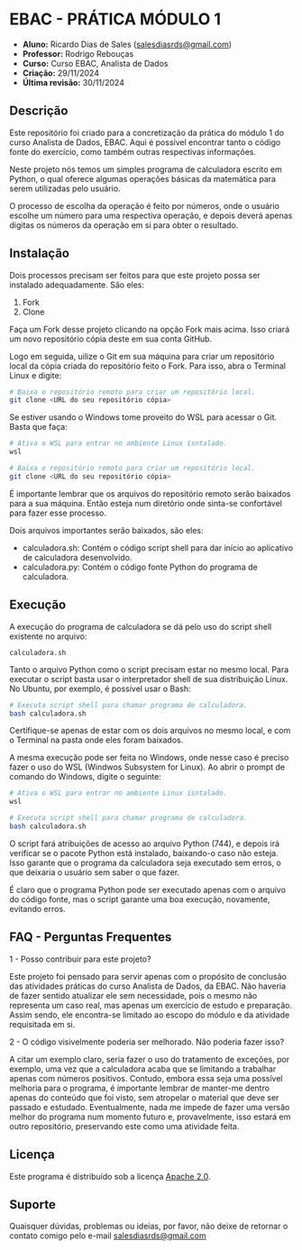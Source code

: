 # EBAC - PRÁTICA MÓDULO 1

 - **Aluno:** Ricardo Dias de Sales (salesdiasrds@gmail.com)
 - **Professor:** Rodrigo Rebouças
 - **Curso:** Curso EBAC, Analista de Dados
 - **Criação:** 29/11/2024
 - **Última revisão:** 30/11/2024


## Descrição

Este repositório foi criado para a concretização da prática do módulo 1 do curso Analista de Dados, EBAC. Aqui é possível encontrar tanto o código fonte do exercício, como também outras respectivas informações.

Neste projeto nós temos um simples programa de calculadora escrito em Python, o qual oferece algumas operações básicas da matemática para serem utilizadas pelo usuário. 

O processo de escolha da operação é feito por números, onde o usuário escolhe um número para uma respectiva operação, e depois deverá apenas digitas os números da operação em si para obter o resultado.

## Instalação

Dois processos precisam ser feitos para que este projeto possa ser instalado adequadamente. São eles:

 1. Fork
 2. Clone

Faça um Fork desse projeto clicando na opção Fork mais acima. Isso criará um novo repositório cópia deste em sua conta GitHub. 

Logo em seguida, uilize o Git em sua máquina para criar um repositório local da cópia criada do repositório feito o Fork. Para isso, abra o Terminal Linux e digite:

```bash
# Baixa o repositório remoto para criar um repositório local.
git clone <URL do seu repositório cópia>
```
Se estiver usando o Windows tome proveito do WSL para acessar o Git. Basta que faça:

```bash
# Ativa o WSL para entrar no ambiente Linux isntalado.
wsl

# Baixa o repositório remoto para criar um repositório local.
git clone <URL do seu repositório cópia>
```
É importante lembrar que os arquivos do repositório remoto serão baixados para a sua máquina. Então esteja num diretório onde sinta-se confortável para fazer esse processo.

Dois arquivos importantes serão baixados, são eles:

 - calculadora.sh: Contém o código script shell para dar início ao aplicativo de calculadora desenvolvido.
 - calculadora.py: Contém o código fonte Python do programa de calculadora.

## Execução

A execução do programa de calculadora se dá pelo uso do script shell existente no arquivo:

	calculadora.sh

Tanto o arquivo Python como o script precisam estar no mesmo local. Para executar o script basta usar o interpretador shell de sua distribuição Linux. No Ubuntu, por exemplo, é possível usar o Bash:

```bash
# Executa script shell para chamar programa de calculadora.
bash calculadora.sh
```

Certifique-se apenas de estar com os dois arquivos no mesmo local, e com o Terminal na pasta onde eles foram baixados.

A mesma execução pode ser feita no Windows, onde nesse caso é preciso fazer o uso do WSL (Windwos Subsystem for Linux). Ao abrir o prompt de comando do Windows, digite o seguinte:

```bash
# Ativa o WSL para entrar no ambiente Linux isntalado.
wsl

# Executa script shell para chamar programa de calculadora.
bash calculadora.sh
```

O script fará atribuições de acesso ao arquivo Python (744), e depois irá verificar se o pacote Python está instalado, baixando-o caso não esteja. Isso garante que o programa da calculadora seja executado sem erros, o que deixaria o usuário sem saber o que fazer.

É claro que o programa Python pode ser executado apenas com o arquivo do código fonte, mas o script garante uma boa execução, novamente, evitando erros.


## FAQ - Perguntas Frequentes

1 - Posso contribuir para este projeto?

Este projeto foi pensado para servir apenas com o propósito de conclusão das atividades práticas do curso Analista de Dados, da EBAC. Não haveria de fazer sentido atualizar ele sem necessidade, pois o mesmo não representa um caso real, mas apenas um exercício de estudo e preparação. Assim sendo, ele encontra-se limitado ao escopo do módulo e da atividade requisitada em si.

2 - O código visivelmente poderia ser melhorado. Não poderia fazer isso?

A citar um exemplo claro, seria fazer o uso do tratamento de exceções, por exemplo, uma vez que a calculadora acaba que se limitando a trabalhar apenas com números positivos. Contudo, embora essa seja uma possível melhoria para o programa, é importante lembrar de manter-me dentro apenas do conteúdo que foi visto, sem atropelar o material que deve ser passado e estudado. Eventualmente, nada me impede de fazer uma versão melhor do programa num momento futuro e, provavelmente, isso estará em outro repositório, preservando este como uma atividade feita.

## Licença

Este programa é distribuído sob a licença [Apache 2.0](https://www.apache.org/licenses/LICENSE-2.0).

## Suporte

Quaisquer dúvidas, problemas ou ideias, por favor, não deixe de retornar o contato comigo pelo e-mail salesdiasrds@gmail.com

